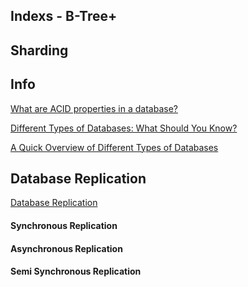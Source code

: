 ## Indexs - B-Tree+

## Sharding

## Info
[What are ACID properties in a database?](https://www.educative.io/edpresso/what-are-acid-properties-in-a-database)

[Different Types of Databases: What Should You Know?](https://www.bitdegree.org/tutorials/types-of-databases/)

[A Quick Overview of Different Types of Databases](https://www.astera.com/type/blog/a-quick-overview-of-different-types-of-databases/)

## Database Replication
[Database Replication](https://www.youtube.com/watch?v=RIcNswROzCc&list=PLTCrU9sGyburBw9wNOHebv9SjlE4Elv5a&index=18)

#### Synchronous Replication

#### Asynchronous Replication

#### Semi Synchronous Replication